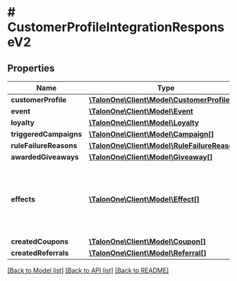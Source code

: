 # # CustomerProfileIntegrationResponseV2

## Properties

Name | Type | Description | Notes
------------ | ------------- | ------------- | -------------
**customerProfile** | [**\TalonOne\Client\Model\CustomerProfile**](CustomerProfile.md) |  | [optional] 
**event** | [**\TalonOne\Client\Model\Event**](Event.md) |  | [optional] 
**loyalty** | [**\TalonOne\Client\Model\Loyalty**](Loyalty.md) |  | [optional] 
**triggeredCampaigns** | [**\TalonOne\Client\Model\Campaign[]**](Campaign.md) |  | [optional] 
**ruleFailureReasons** | [**\TalonOne\Client\Model\RuleFailureReason[]**](RuleFailureReason.md) |  | [optional] 
**awardedGiveaways** | [**\TalonOne\Client\Model\Giveaway[]**](Giveaway.md) |  | [optional] 
**effects** | [**\TalonOne\Client\Model\Effect[]**](Effect.md) | The effects generated by the rules in your running campaigns. See [API effects](https://docs.talon.one/docs/dev/integration-api/api-effects). | 
**createdCoupons** | [**\TalonOne\Client\Model\Coupon[]**](Coupon.md) |  | 
**createdReferrals** | [**\TalonOne\Client\Model\Referral[]**](Referral.md) |  | 

[[Back to Model list]](../../README.md#documentation-for-models) [[Back to API list]](../../README.md#documentation-for-api-endpoints) [[Back to README]](../../README.md)


